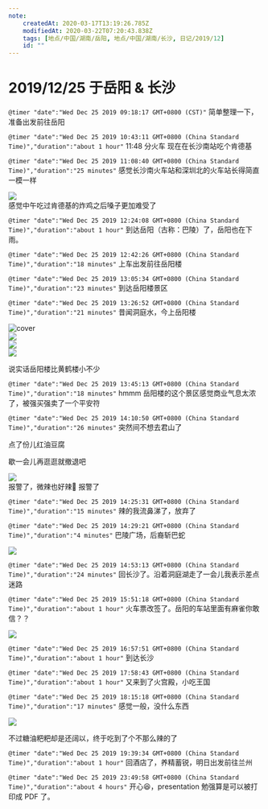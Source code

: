 ```yaml
---
note:
    createdAt: 2020-03-17T13:19:26.785Z
    modifiedAt: 2020-03-22T07:20:43.838Z
    tags: [地点/中国/湖南/岳阳, 地点/中国/湖南/长沙, 日记/2019/12]
    id: ""
---
```

# 2019/12/25 于岳阳 & 长沙

`@timer "date":"Wed Dec 25 2019 09:18:17 GMT+0800 (CST)"`
简单整理一下，准备出发前往岳阳

`@timer "date":"Wed Dec 25 2019 10:43:11 GMT+0800 (China Standard Time)","duration":"about 1 hour"`
11:48 分火车
现在在长沙南站吃个肯德基

`@timer "date":"Wed Dec 25 2019 11:08:40 GMT+0800 (China Standard Time)","duration":"25 minutes"`
感觉长沙南火车站和深圳北的火车站长得简直一模一样

![](https://i.loli.net/2019/12/25/Uh5IT7WwHoO3k2q.jpg)  
感觉中午吃过肯德基的炸鸡之后嗓子更加难受了

`@timer "date":"Wed Dec 25 2019 12:24:08 GMT+0800 (China Standard Time)","duration":"about 1 hour"`
到达岳阳（古称：巴陵）了，岳阳也在下雨。

`@timer "date":"Wed Dec 25 2019 12:42:26 GMT+0800 (China Standard Time)","duration":"18 minutes"`
上车出发前往岳阳楼

`@timer "date":"Wed Dec 25 2019 13:05:34 GMT+0800 (China Standard Time)","duration":"23 minutes"`
到达岳阳楼景区

`@timer "date":"Wed Dec 25 2019 13:26:52 GMT+0800 (China Standard Time)","duration":"21 minutes"`
昔闻洞庭水，今上岳阳楼

![cover](https://i.loli.net/2019/12/25/oPhRHLAs4Jm9X7B.jpg)  
![](https://i.loli.net/2019/12/25/t9jvPCxMXQRwqVS.jpg)  
![](https://i.loli.net/2019/12/25/FzZ7VbQUG1PHo9m.jpg)  
![](https://i.loli.net/2019/12/25/OFPauyHLG1zXgmo.jpg)  

说实话岳阳楼比黄鹤楼小不少

`@timer "date":"Wed Dec 25 2019 13:45:13 GMT+0800 (China Standard Time)","duration":"18 minutes"`
hmmm 岳阳楼的这个景区感觉商业气息太浓了，被强买强卖了一个平安符

`@timer "date":"Wed Dec 25 2019 14:10:50 GMT+0800 (China Standard Time)","duration":"26 minutes"`
突然间不想去君山了

点了份儿红油豆腐

歇一会儿再逛逛就撤退吧

![](https://i.loli.net/2019/12/25/GZs7qphozeYDIH8.jpg)  
报警了，微辣也好辣:new_moon_with_face: 报警了

`@timer "date":"Wed Dec 25 2019 14:25:31 GMT+0800 (China Standard Time)","duration":"15 minutes"`
辣的我流鼻涕了，放弃了

`@timer "date":"Wed Dec 25 2019 14:29:21 GMT+0800 (China Standard Time)","duration":"4 minutes"`
巴陵广场，后裔斩巴蛇

![](https://i.loli.net/2019/12/25/BHZXcjdrx8PO4Yw.jpg)  

`@timer "date":"Wed Dec 25 2019 14:53:13 GMT+0800 (China Standard Time)","duration":"24 minutes"`
回长沙了。沿着洞庭湖走了一会儿我表示差点迷路

`@timer "date":"Wed Dec 25 2019 15:51:18 GMT+0800 (China Standard Time)","duration":"about 1 hour"`
火车票改签了。岳阳的车站里面有麻雀你敢信？？

![](https://i.loli.net/2019/12/25/kmYsQuzpr3eThxn.jpg)  

`@timer "date":"Wed Dec 25 2019 16:57:51 GMT+0800 (China Standard Time)","duration":"about 1 hour"`
到达长沙

`@timer "date":"Wed Dec 25 2019 17:58:43 GMT+0800 (China Standard Time)","duration":"about 1 hour"`
又来到了火宫殿，小吃王国

`@timer "date":"Wed Dec 25 2019 18:15:18 GMT+0800 (China Standard Time)","duration":"17 minutes"`
感觉一般，没什么东西

![](https://i.loli.net/2019/12/25/ihMOvXPAzu715Sg.jpg)  

不过糖油粑粑却是还阔以，终于吃到了个不那么辣的了

`@timer "date":"Wed Dec 25 2019 19:39:34 GMT+0800 (China Standard Time)","duration":"about 1 hour"`
回酒店了，养精蓄锐，明日出发前往兰州

`@timer "date":"Wed Dec 25 2019 23:49:58 GMT+0800 (China Standard Time)","duration":"about 4 hours"`
开心:laughing:，presentation 勉强算是可以被打印成 PDF 了。

